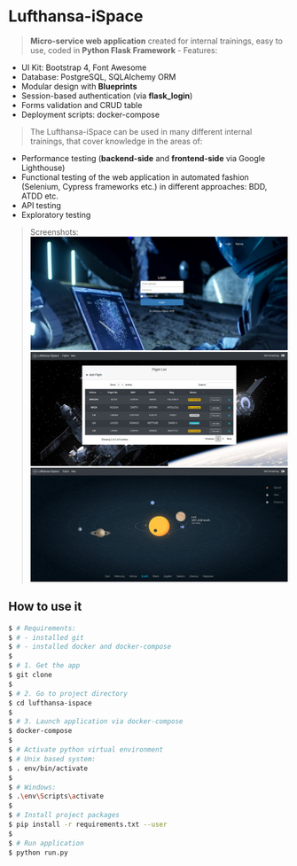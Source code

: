# Lufthansa-iSpace
> **Micro-service web application** created for internal trainings, easy to use, coded in **Python Flask Framework** - Features:

- UI Kit: Bootstrap 4, Font Awesome
- Database: PostgreSQL, SQLAlchemy ORM
- Modular design with **Blueprints**
- Session-based authentication (via **flask_login**)
- Forms validation and CRUD table
- Deployment scripts: docker-compose

> The Lufthansa-iSpace can be used in many different internal trainings, that cover knowledge in the areas of:

- Performance testing (**backend-side** and **frontend-side** via Google Lighthouse)
- Functional testing of the web application in automated fashion (Selenium, Cypress frameworks etc.) in different approaches: BDD, ATDD etc.
- API testing
- Exploratory testing

> Screenshots:
![Login Page](/media/login_page.jpg?raw=true "Login Page")
![Flight List](/media/flight_list.jpg?raw=true "Flight List")
![Solar System Map](/media/map_page.jpg?raw=true "Solar System Map")

## How to use it

```bash
$ # Requirements:
$ # - installed git
$ # - installed docker and docker-compose
$
$ # 1. Get the app
$ git clone
$ 
$ # 2. Go to project directory
$ cd lufthansa-ispace
$
$ # 3. Launch application via docker-compose
$ docker-compose
$
$ # Activate python virtual environment
$ # Unix based system:
$ . env/bin/activate
$
$ # Windows:
$ .\env\Scripts\activate
$
$ # Install project packages
$ pip install -r requirements.txt --user
$
$ # Run application
$ python run.py


```
